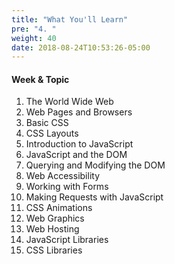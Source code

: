 ```yaml
---
title: "What You'll Learn"
pre: "4. "
weight: 40
date: 2018-08-24T10:53:26-05:00
---
```


#### Week & Topic
1. The World Wide Web 	
2. Web Pages and Browsers 	
3. Basic CSS 	
4. CSS Layouts 	
5. Introduction to JavaScript 	
6. JavaScript and the DOM 	
7. Querying and Modifying the DOM 	
8. Web Accessibility 	
9. Working with Forms 	
10. Making Requests with JavaScript 	
11. CSS Animations 	
12. Web Graphics 	
13. Web Hosting 	
14. JavaScript Libraries 	
15. CSS Libraries 	